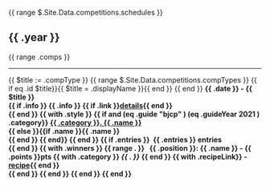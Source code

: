 {{ range $.Site.Data.competitions.schedules }}
  <h2>{{ .year }}</h2>
  {{ range .comps }}
    <hr>
    {{ $title := .compType }}
    {{ range $.Site.Data.competitions.compTypes }}
      {{ if eq .id $title}}{{ $title = .displayName }}{{ end }}
    {{ end }}
    <b>{{ .date }}<b> - {{ $title }}<br>
    {{ if .info }}
      {{ .info }}
    {{ if .link }}<a href="{{ .link }}">details</a>{{ end }}
    <br>
    {{ end }}
    {{ with .style }}
      {{ if and (eq .guide "bjcp" ) (eq .guideYear 2021 ) .category}} 
        <a href="/styles/bjcp/2021/{{.category}}">{{ .category }}. {{ .name }}</a><br>
        {{ else }}{{if .name }}{{ .name }}<br>{{ end }}
      {{ end}}
    {{ end }}
    {{ if .entries }}&nbsp;&nbsp;{{ .entries }} entries<br>{{ end }}
    {{ with .winners }}
      {{ range . }}
        &nbsp;&nbsp;{{ .position }}: {{ .name }} - {{ .points }}pts
        {{ with .category }} <i>{{ . }}</i> {{ end }}
        {{ with .recipeLink}} - <a href="{{ .recipeLink }}">recipe</a>{{ end }}
        <br>
      {{ end }}
    {{ end }}
  {{ end }}
{{ end }}
